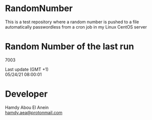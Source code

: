 # RandomNumber    
This is a test repository where a random number is pushed to a file automatically passwordless from a cron job in my Linux CentOS server    
# Random Number of the last run   
7003
      
Last update (GMT +1)    
05/24/21 08:00:01
# Developer    
Hamdy Abou El Anein   
hamdy.aea@protonmail.com
